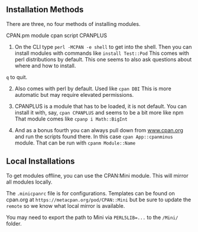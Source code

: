 ## Installation Methods 

There are three, no four methods of installing modules.

CPAN.pm module
cpan script
CPANPLUS

1) On the CLI type `perl -MCPAN -e shell` to get into the shell.
Then you can install modules with commands like `install Test::Pod`
This comes with perl distributions by default.
This one seems to also ask questions about where and how to install.

`q` to quit.

2) Also comes with perl by default.
Used like `cpan DBI`
This is more automatic but may require elevated permissions.

3) CPANPLUS is a module that has to be loaded, it is not default.
You can install it with, say, `cpan CPANPLUS` and seems to be a bit more like npm
That module comes like `cpanp i Math::BigInt`

4) And as a bonus fourth you can always pull down from www.cpan.org and run the scripts found there.
In this case `cpan App::cpanminus` module.
That can be run with `cpanm Module::Name`

## Local Installations
To get modules offline, you can use the CPAN:Mini module. This will mirror all modules locally. 

The `.minicpanrc` file is for configurations.
Templates can be found on cpan.org at `https://metacpan.org/pod/CPAN::Mini`
but be sure to update the `remote` so we know what local mirror is available.

You may need to export the path to Mini via `PERL5LIB=...` to the `/Mini/` folder.